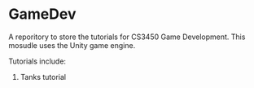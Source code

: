 # GameDev
A reporitory to store the tutorials for CS3450 Game Development. This mosudle uses the Unity game engine.

Tutorials include:
<ol>
<li>Tanks tutorial</li>
</ol>

